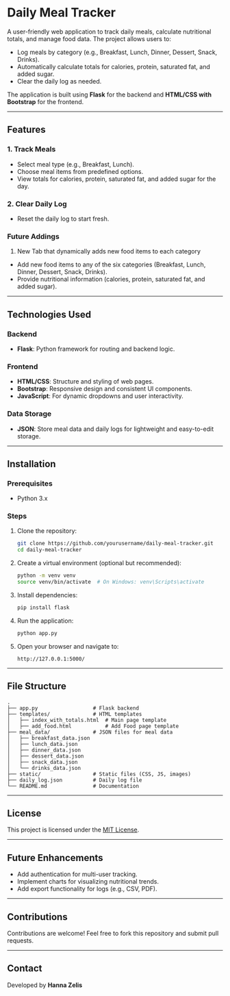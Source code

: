 # Daily Meal Tracker

A user-friendly web application to track daily meals, calculate nutritional totals, and manage food data. The project allows users to:

- Log meals by category (e.g., Breakfast, Lunch, Dinner, Dessert, Snack, Drinks).
- Automatically calculate totals for calories, protein, saturated fat, and added sugar.
- Clear the daily log as needed.

The application is built using **Flask** for the backend and **HTML/CSS with Bootstrap** for the frontend.

---

## Features

### 1. Track Meals
- Select meal type (e.g., Breakfast, Lunch).
- Choose meal items from predefined options.
- View totals for calories, protein, saturated fat, and added sugar for the day.

### 2. Clear Daily Log
- Reset the daily log to start fresh.

### Future Addings
1. New Tab  that dynamically adds new food items to each category
- Add new food items to any of the six categories (Breakfast, Lunch, Dinner, Dessert, Snack, Drinks).
- Provide nutritional information (calories, protein, saturated fat, and added sugar).



---

## Technologies Used

### Backend
- **Flask**: Python framework for routing and backend logic.

### Frontend
- **HTML/CSS**: Structure and styling of web pages.
- **Bootstrap**: Responsive design and consistent UI components.
- **JavaScript**: For dynamic dropdowns and user interactivity.

### Data Storage
- **JSON**: Store meal data and daily logs for lightweight and easy-to-edit storage.

---

## Installation

### Prerequisites
- Python 3.x

### Steps
1. Clone the repository:
   ```bash
   git clone https://github.com/yourusername/daily-meal-tracker.git
   cd daily-meal-tracker
   ```

2. Create a virtual environment (optional but recommended):
   ```bash
   python -m venv venv
   source venv/bin/activate  # On Windows: venv\Scripts\activate
   ```

3. Install dependencies:
   ```bash
   pip install flask
   ```

4. Run the application:
   ```bash
   python app.py
   ```

5. Open your browser and navigate to:
   ```
   http://127.0.0.1:5000/
   ```

---

## File Structure

```
.
├── app.py                  # Flask backend
├── templates/              # HTML templates
│   ├── index_with_totals.html  # Main page template
│   ├── add_food.html           # Add Food page template
├── meal_data/              # JSON files for meal data
│   ├── breakfast_data.json
│   ├── lunch_data.json
│   ├── dinner_data.json
│   ├── dessert_data.json
│   ├── snack_data.json
│   └── drinks_data.json
├── static/                 # Static files (CSS, JS, images)
├── daily_log.json          # Daily log file
└── README.md               # Documentation
```

---

## License

This project is licensed under the [MIT License](LICENSE).

---

## Future Enhancements

- Add authentication for multi-user tracking.
- Implement charts for visualizing nutritional trends.
- Add export functionality for logs (e.g., CSV, PDF).

---

## Contributions

Contributions are welcome! Feel free to fork this repository and submit pull requests.

---

## Contact

Developed by **Hanna Zelis**
